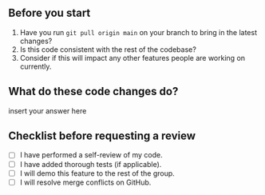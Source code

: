 ## Before you start

1. Have you run `git pull origin main` on your branch to bring in the latest changes?
2. Is this code consistent with the rest of the codebase?
3. Consider if this will impact any other features people are working on currently.

## What do these code changes do?

insert your answer here

## Checklist before requesting a review

- [ ] I have performed a self-review of my code.
- [ ] I have added thorough tests (if applicable).
- [ ] I will demo this feature to the rest of the group.
- [ ] I will resolve merge conflicts on GitHub.